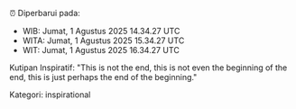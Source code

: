 ⏰ Diperbarui pada:
- WIB: Jumat, 1 Agustus 2025 14.34.27 UTC
- WITA: Jumat, 1 Agustus 2025 15.34.27 UTC
- WIT: Jumat, 1 Agustus 2025 16.34.27 UTC

Kutipan Inspiratif:
"This is not the end, this is not even the beginning of the end, this is just perhaps the end of the beginning."


Kategori: inspirational

